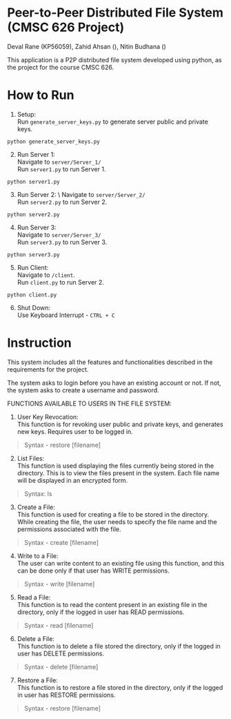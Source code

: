 # Peer-to-Peer Distributed File System (CMSC 626 Project)

Deval Rane (KP56059), Zahid Ahsan (), Nitin Budhana ()

This application is a P2P distributed file system developed using python, as the project for the course CMSC 626. 

# How to Run
1. Setup: \
Run `generate_server_keys.py` to generate server public and private keys.
```
python generate_server_keys.py
```

2. Run Server 1: \
Navigate to `server/Server_1/` \
Run `server1.py` to run Server 1. 
```
python server1.py
```

3. Run Server 2: \ 
Navigate to `server/Server_2/` \
Run `server2.py` to run Server 2.
```
python server2.py
```

4. Run Server 3: \
Navigate to `server/Server_3/` \
Run `server3.py` to run Server 3.
```
python server3.py
```

5. Run Client: \
Navigate to `/client`. \
Run `client.py` to run Server 2.
```
python client.py
```

6. Shut Down: \
Use Keyboard Interrupt - `CTRL + C`

# Instruction
This system includes all the features and functionalities described in the requirements for the project.

The system asks to login before you have an existing account or not. If not, the system asks to create a username and password.


FUNCTIONS AVAILABLE TO USERS IN THE FILE SYSTEM:
1. User Key Revocation: \
This function is for revoking user public and private keys, and generates new keys. Requires user to be logged in.
>	Syntax - restore [filename]

2. List Files: \
This function is used displaying the files currently being stored in the directory. This is to view the files present in the system. Each file name will be displayed in an encrypted form. 
>	Syntax: ls

3. Create a File: \
This function is used for creating a file to be stored in the directory. While creating the file, the user needs to specify the file name and the permissions associated with the file.
>	Syntax - create [filename]

4. Write to a File: \
The user can write content to an existing file using this function, and this can be done only if that user has WRITE permissions.
>	Syntax - write [filename]

5. Read a File:  \
This function is to read the content present in an existing file in the directory, only if the logged in user has READ permissions.
>	Syntax - read [filename]

6. Delete a File: \
This function is to delete a file stored the directory, only if the logged in user has DELETE permissions.
>	Syntax - delete [filename]

7. Restore a File: \
This function is to restore a file stored in the directory, only if the logged in user has RESTORE permissions.
>	Syntax - restore [filename]

